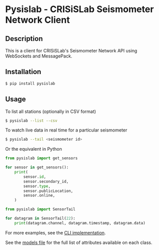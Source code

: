 # Pysislab - CRISiSLab Seismometer Network Client

## Description

This is a client for CRISiSLab's Seismometer Network API using WebSockets and MessagePack.

## Installation

```bash
$ pip install pysislab
```

## Usage

To list all stations (optionally in CSV format)

```bash
$ pysislab --list --csv
```

To watch live data in real time for a particular seismometer

```bash
$ pysislab --tail <seismometer id>
```

Or the equivalent in Python

```python
from pysislab import get_sensors

for sensor in get_sensors():
    print(
        sensor.id,
        sensor.secondary_id,
        sensor.type,
        sensor.publicLocation,
        sensor.online,
    )
```

```python
from pysislab import SensorTail

for datagram in SensorTail(22):
    print(datagram.channel, datagram.timestamp, datagram.data)
```

For more examples, see the [CLI implementation](pysislab/cli.py).

See the [models file](pysislab/models.py) for the full list of attributes available on each class.
